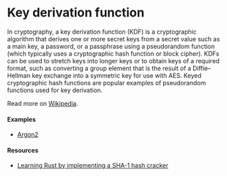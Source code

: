 # Key derivation function

In cryptography, a key derivation function (KDF) is a cryptographic algorithm that derives one or more secret keys from a secret value such as a main key, a password, or a passphrase using a pseudorandom function (which typically uses a cryptographic hash function or block cipher). KDFs can be used to stretch keys into longer keys or to obtain keys of a required format, such as converting a group element that is the result of a Diffie–Hellman key exchange into a symmetric key for use with AES. Keyed cryptographic hash functions are popular examples of pseudorandom functions used for key derivation.

Read more on [Wikipedia](https://en.wikipedia.org/wiki/Key_derivation_function).

#### Examples
- [Argon2](https://en.wikipedia.org/wiki/Argon2)

#### Resources
- [Learning Rust by implementing a SHA-1 hash cracker](https://kerkour.com/learning-rust-sha1-hash-cracker)
